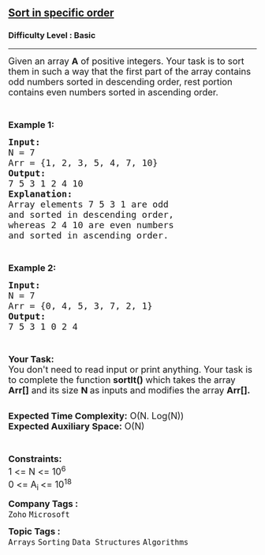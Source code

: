 <h2><a href="https://practice.geeksforgeeks.org/problems/sort-in-specific-order2422/1?page=1&difficulty[]=-1&category[]=Sorting&category[]=Searching&category[]=Binary%20Search&sortBy=submissions">Sort in specific order</a></h2><h3>Difficulty Level : Basic</h3><hr><div class="problems_problem_content__Xm_eO"><p><span style="font-size:18px">Given an array <strong>A</strong> of positive integers. Your task is to sort them in such a way that the first part of the array contains odd numbers sorted in descending order, rest portion contains even numbers sorted in ascending order.</span></p>

<p>&nbsp;</p>

<p><span style="font-size:18px"><strong>Example 1:</strong></span></p>

<pre><span style="font-size:18px"><strong>Input:</strong>
N = 7
Arr = {1, 2, 3, 5, 4, 7, 10}
<strong>Output:</strong>
7 5 3 1 2 4 10
</span><strong><span style="font-size:18px">Explanation:</span></strong>
<span style="font-size:18px">Array elements 7 5 3 1 are odd
and sorted in descending order,
whereas 2 4 10 are even numbers
and sorted in ascending order.</span></pre>

<p>&nbsp;</p>

<p><span style="font-size:18px"><strong>Example 2:</strong></span></p>

<pre><span style="font-size:18px"><strong>Input:</strong>
N = 7
Arr = {0, 4, 5, 3, 7, 2, 1}</span>
<span style="font-size:18px"><strong>Output:</strong>
7 5 3 1 0 2 4</span></pre>

<p>&nbsp;</p>

<p><span style="font-size:18px"><strong>Your Task:&nbsp;&nbsp;</strong><br>
You don't need to read input or print anything. Your task is to complete the function&nbsp;<strong>sortIt()</strong>&nbsp;which takes the array <strong>Arr[]</strong> and its size <strong>N</strong><strong> </strong>as inputs and modifies the array <strong>Arr[].</strong></span></p>

<p><br>
<span style="font-size:18px"><strong>Expected Time Complexity:</strong> O(N. Log(N))<br>
<strong>Expected Auxiliary Space:</strong> O(N)</span></p>

<p>&nbsp;</p>

<p><span style="font-size:18px"><strong>Constraints:</strong><br>
1 &lt;= N &lt;= 10<sup>6</sup><br>
0 &lt;= A<sub>i </sub>&lt;= 10<sup>18</sup></span></p>
</div><p><span style=font-size:18px><strong>Company Tags : </strong><br><code>Zoho</code>&nbsp;<code>Microsoft</code>&nbsp;<br><p><span style=font-size:18px><strong>Topic Tags : </strong><br><code>Arrays</code>&nbsp;<code>Sorting</code>&nbsp;<code>Data Structures</code>&nbsp;<code>Algorithms</code>&nbsp;